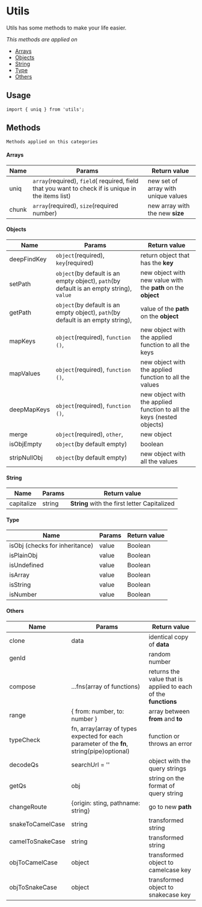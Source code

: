 # Utils

Utils has some methods to make your life easier.

_This methods are applied on_
* [Arrays](#Arrays)
* [Objects](#Objects)
* [String](#String)
* [Type](#Type)
* [Others](#Others)

## Usage

```usage
import { uniq } from 'utils';
```

## Methods

```methods
Methods applied on this categories
```

#### Arrays

| Name  | Params                                                                                             | Return value                        |
| ----- | -------------------------------------------------------------------------------------------------- | ----------------------------------- |
| uniq  | `array`(required), `field`( required, field that you want to check if is unique in the items list) | new set of array with unique values |
| chunk | `array`(required), `size`(required number)                                                         | new array with the new **size**     |

#### Objects

| Name         | Params                                                                                  | Return value                                                          |
| ------------ | --------------------------------------------------------------------------------------- | --------------------------------------------------------------------- |
| deepFindKey  | `object`(required), `key`(required)                                                     | return object that has the **key**                                    |
| setPath      | `object`(by default is an empty object), `path`(by default is an empty string), `value` | new object with new value with the **path** on the **object**         |
| getPath      | `object`(by default is an empty object), `path`(by default is an empty string),         | value of the **path** on the **object**                               |
| mapKeys      | `object`(required), `function ()`,                                                      | new object with the applied function to all the keys                  |
| mapValues    | `object`(required), `function ()`,                                                      | new object with the applied function to all the values                |
| deepMapKeys  | `object`(required), `function ()`,                                                      | new object with the applied function to all the keys (nested objects) |
| merge        | `object`(required), `other`,                                                            | new object                                                            |
| isObjEmpty   | `object`(by default empty)                                                              | boolean                                                               |
| stripNullObj | `object`(by default empty)                                                              | new object with all the values                                        |

#### String

| Name       | Params | Return value                                 |
| ---------- | ------ | -------------------------------------------- |
| capitalize | string | **String** with the first letter Capitalized |

#### Type

| Name                           | Params | Return value |
| ------------------------------ | ------ | ------------ |
| isObj (checks for inheritance) | value  | Boolean      |
| isPlainObj                     | value  | Boolean      |
| isUndefined                    | value  | Boolean      |
| isArray                        | value  | Boolean      |
| isString                       | value  | Boolean      |
| isNumber                       | value  | Boolean      |

#### Others

| Name             | Params                                                                                    | Return value                                                   |
| ---------------- | ----------------------------------------------------------------------------------------- | -------------------------------------------------------------- |
| clone            | data                                                                                      | identical copy of **data**                                     |
| genId            |                                                                                           | random number                                                  |
| compose          | ...fns(array of functions)                                                                | returns the value that is applied to each of the **functions** |
| range            | { from: number, to: number }                                                              | array between **from** and **to**                              |
| typeCheck        | fn, array(array of types expected for each parameter of the **fn**, string(pipe)optional) | function or throws an error                                    |
| decodeQs         | searchUrl = ''                                                                            | object with the query strings                                  |
| getQs            | obj                                                                                       | string on the format of query string                           |
| changeRoute      | {origin: sting, pathname: string}                                                         | go to new **path**                                             |
| snakeToCamelCase | string                                                                                    | transformed string                                             |
| camelToSnakeCase | string                                                                                    | transformed string                                             |
| objToCamelCase   | object                                                                                    | transformed object to camelcase key                            |
| objToSnakeCase   | object                                                                                    | transformed object to snakecase key                            |
